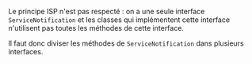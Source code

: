Le principe ISP n'est pas respecté : on a une seule interface ``ServiceNotification`` et les classes 
qui implémentent cette interface n'utilisent pas toutes les méthodes de cette interface.

Il faut donc diviser les méthodes de ``ServiceNotification`` dans plusieurs interfaces.